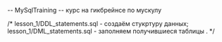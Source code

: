 -- MySqlTraining 
-- курс на гикбрейнсе по мускулу

/*
lesson_1/DDL_statements.sql - создаём стукртуру данных;
lesson_1/DML_statements.sql - заполняем получившиеся таблицы .
*/
